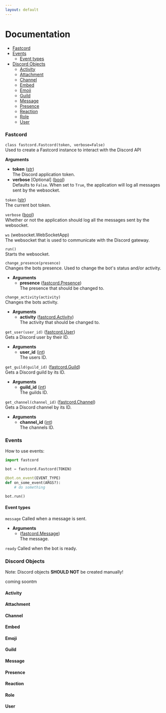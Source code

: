 ```yaml
---
layout: default
---
```


# Documentation

- [Fastcord](#fastcord)
- [Events](#events)
  - [Event types](#event-types)
- [Discord Objects](#discord-objects)
  - [Activity](#activity)
  - [Attachment](#attachment)
  - [Channel](#channel)
  - [Embed](#embed)
  - [Emoji](#emoji)
  - [Guild](#guild)
  - [Message](#message)
  - [Presence](#presence)
  - [Reaction](#reaction)
  - [Role](#role)
  - [User](#user)

### Fastcord
`class fastcord.Fastcord(token, verbose=False)`  
Used to create a Fastcord instance to interact with the Discord API  

**Arguments**
  - **token** ([str](https://docs.python.org/3/library/stdtypes.html#str))  
    The Discord application token.
  - **verbose** [Optional] ([bool](https://docs.python.org/3/library/functions.html#bool))  
    Defaults to `False`. When set to `True`, the application will log all messages sent by the websocket.

`token` ([str](https://docs.python.org/3/library/stdtypes.html#str))  
The current bot token.

`verbose` ([bool](https://docs.python.org/3/library/functions.html#bool))  
Whether or not the application should log all the messages sent by the websocket.

`ws` (websocket.WebSocketApp)  
The websocket that is used to communicate with the Discord gateway.

`run()`  
Starts the websocket.

`change_presence(presence)`  
Changes the bots presence. Used to change the bot's status and/or activity.

  - **Arguments**
    - **presence** ([fastcord.Presence](#presence))  
    The presence that should be changed to.

`change_activity(activity)`  
Changes the bots activity.

  - **Arguments**
    - **activity** ([fastcord.Activity](#activity))  
    The activity that should be changed to.

`get_user(user_id)` ([fastcord.User](#user))  
Gets a Discord user by their ID.

  - **Arguments**
    - **user_id** ([int](https://docs.python.org/3/library/functions.html#int))  
    The users ID.

`get_guild(guild_id)` ([fastcord.Guild](#guild))  
Gets a Discord guild by its ID.

  - **Arguments**
    - **guild_id** ([int](https://docs.python.org/3/library/functions.html#int))  
    The guilds ID.

`get_channel(channel_id)` ([fastcord.Channel](#channel))  
Gets a Discord channel by its ID.

  - **Arguments**
    - **channel_id** ([int](https://docs.python.org/3/library/functions.html#int))  
    The channels ID.

### Events
How to use events:
```python
import fastcord

bot = fastcord.Fastcord(TOKEN)

@bot.on_event(EVENT_TYPE)
def on_some_event(ARGS?):
    # do something

bot.run()
```

#### Event types
`message`
Called when a message is sent.
   - **Arguments**
     - ([fastcord.Message](#message))  
     The message.

`ready`
Called when the bot is ready.

### Discord Objects
Note: Discord objects **SHOULD NOT** be created manually!

coming soontm

#### Activity
#### Attachment
#### Channel
#### Embed
#### Emoji
#### Guild
#### Message
#### Presence
#### Reaction
#### Role
#### User
